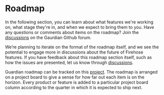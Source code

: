 # Roadmap

In the following section, you can learn about what features we're working on, what stage they're in, and when we expect to bring them to you. Have any questions or comments about items on the roadmap? Join the [discussions](https://github.com/orgs/odpf/discussions) on the Gaurdian Github forum.

We’re planning to iterate on the format of the roadmap itself, and we see the potential to engage more in discussions about the future of Firehose features. If you have feedback about this roadmap section itself, such as how the issues are presented, let us know through [discussions](https://github.com/orgs/odpf/discussions).

Guardian roadmap can be tracked on this [project](https://github.com/orgs/odpf/projects/10/views/4). The roadmap is arranged on a project board to give a sense for how far out each item is on the horizon. Every product or feature is added to a particular project board column according to the quarter in which it is expected to ship next.
